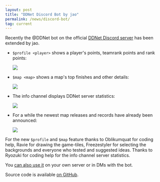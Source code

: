 ```yaml
---
layout: post
title: "DDNet Discord Bot by jao"
permalink: /news/discord-bot/
tag: current
---
```


Recently the @DDNet bot on the official [DDNet Discord server](https://ddnet.tw/discord) has been extended by jao.

- `$profile <player>` shows a player's points, teamrank points and rank points:

  <img class="demo" src="/profile_Starkiller.png" />

- `$map <map>` shows a map's top finishes and other details:

  <img class="demo" src="/map_profile_Cuboid.png" />

- The info channel displays DDNet server statistics:

  <img class="demo" src="/discord_info.png" />

- For a while the newest map releases and records have already been announced:

  <img class="demo" src="/discord_records.png" />

For the new `$profile` and `$map` feature thanks to Oblikumquat for coding help, Ravie for drawing the game-tiles, Freezestyler for selecting the backgrounds and everyone who tested and suggested ideas. Thanks to Ryozuki for coding help for the info channel server statistics.

You [can also use it](https://discordapp.com/api/oauth2/authorize?client_id=421296159290687488&permissions=34816&scope=bot) on your own server or in DMs with the bot.

Source code is available [on GitHub](https://github.com/12pm/ddnet-discordbot).
